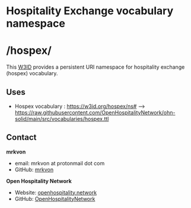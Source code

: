 # Hospitality Exchange vocabulary namespace

# /hospex/
This [W3ID](https://w3id.org) provides a persistent URI namespace for hospitality exchange (hospex) vocabulary.

## Uses
- Hospex vocabulary : https://w3id.org/hospex/ns# --> https://raw.githubusercontent.com/OpenHospitalityNetwork/ohn-solid/main/src/vocabularies/hospex.ttl

## Contact
**mrkvon**
- email: mrkvon at protonmail dot com
- GitHub: [mrkvon](https://github.com/mrkvon)

**Open Hospitality Network**
- Website: [openhospitality.network](https://openhospitality.network)
- GitHub: [OpenHospitalityNetwork](https://github.com/OpenHospitalityNetwork)
